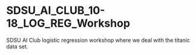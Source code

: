 # SDSU_AI_CLUB_10-18_LOG_REG_Workshop
SDSU AI Club logistic regression workshop where we deal with the titanic data set.
